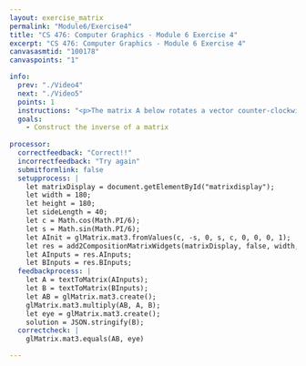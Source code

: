 ```yaml
---
layout: exercise_matrix
permalink: "Module6/Exercise4"
title: "CS 476: Computer Graphics - Module 6 Exercise 4"
excerpt: "CS 476: Computer Graphics - Module 6 Exercise 4"
canvasasmtid: "100178"
canvaspoints: "1"

info:
  prev: "./Video4"
  next: "./Video5"
  points: 1
  instructions: "<p>The matrix A below rotates a vector counter-clockwise by 30 degrees.  Construct a matrix B which is its inverse. Please use the widget below to input your matrix and experiment, and when you believe you have the answer, enter your netid and the check/submit button below</p><div id = \"matrixdisplay\"></div>"
  goals:
    - Construct the inverse of a matrix
    
processor:  
  correctfeedback: "Correct!!" 
  incorrectfeedback: "Try again"
  submitformlink: false
  setupprocess: |
    let matrixDisplay = document.getElementById("matrixdisplay");
    let width = 180;
    let height = 180;
    let sideLength = 40;
    let c = Math.cos(Math.PI/6);
    let s = Math.sin(Math.PI/6);
    let AInit = glMatrix.mat3.fromValues(c, -s, 0, s, c, 0, 0, 0, 1);
    let res = add2CompositionMatrixWidgets(matrixDisplay, false, width, height, sideLength, AInit);
    let AInputs = res.AInputs;
    let BInputs = res.BInputs;
  feedbackprocess: | 
    let A = textToMatrix(AInputs);
    let B = textToMatrix(BInputs);
    let AB = glMatrix.mat3.create();
    glMatrix.mat3.multiply(AB, A, B);
    let eye = glMatrix.mat3.create();
    solution = JSON.stringify(B);
  correctcheck: |
    glMatrix.mat3.equals(AB, eye)

---
```

